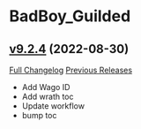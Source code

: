 # BadBoy_Guilded

## [v9.2.4](https://github.com/funkydude/BadBoy_Guilded/tree/v9.2.4) (2022-08-30)
[Full Changelog](https://github.com/funkydude/BadBoy_Guilded/compare/v9.2.3...v9.2.4) [Previous Releases](https://github.com/funkydude/BadBoy_Guilded/releases)

- Add Wago ID  
- Add wrath toc  
- Update workflow  
- bump toc  
